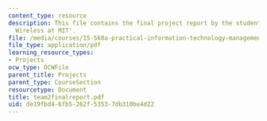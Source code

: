 ```yaml
---
content_type: resource
description: This file contains the final project report by the students named 'Outdoor
  Wireless at MIT'.
file: /media/courses/15-568a-practical-information-technology-management-spring-2005/de19fbd46fb5262f53537db310be4d22_team2finalreport.pdf
file_type: application/pdf
learning_resource_types:
- Projects
ocw_type: OCWFile
parent_title: Projects
parent_type: CourseSection
resourcetype: Document
title: team2finalreport.pdf
uid: de19fbd4-6fb5-262f-5353-7db310be4d22
---
```

